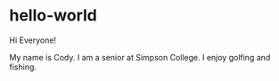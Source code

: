 # hello-world

Hi Everyone!

My name is Cody. I am a senior at Simpson College. I enjoy golfing and fishing.

